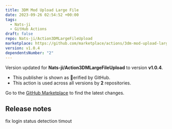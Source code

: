 ```yaml
---
title: 3DM Mod Upload Large File
date: 2023-09-26 02:54:52 +00:00
tags:
  - Nats-ji
  - GitHub Actions
draft: false
repo: Nats-ji/Action3DMLargeFileUpload
marketplace: https://github.com/marketplace/actions/3dm-mod-upload-large-file
version: v1.0.4
dependentsNumber: "2"
---
```



Version updated for **Nats-ji/Action3DMLargeFileUpload** to version **v1.0.4**.
- This publisher is shown as erified by GitHub.
- This action is used across all versions by **2** repositories.

Go to the [GitHub Marketplace](https://github.com/marketplace/actions/3dm-mod-upload-large-file) to find the latest changes.

## Release notes

fix login status detection timout
